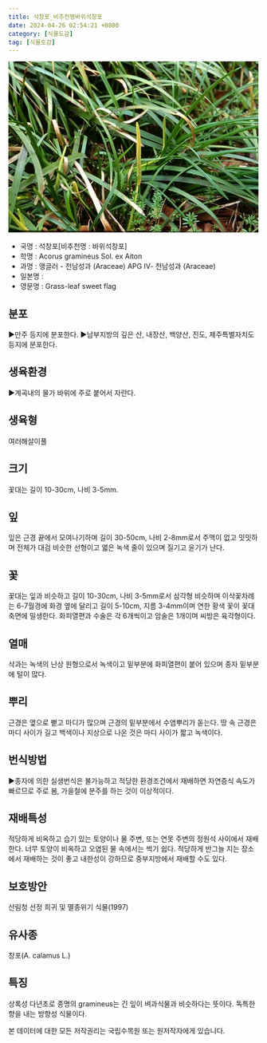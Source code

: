 ```yaml
---
title: 석창포_비추천명바위석창포
date: 2024-04-26 02:54:21 +0800
category: [식물도감]
tag: [식물도감]
---
```




![석창포[비추천명 : 바위석창포]](/assets/img/fileUpload/plants/basic/Araceae/Acorus/22609/1_th2.JPG)
- 국명 : 석창포[비추천명 : 바위석창포]
- 학명 : Acorus gramineus Sol. ex Aiton
- 과명 : 앵글러 - 천남성과 (Araceae) APG Ⅳ- 천남성과 (Araceae)
- 일본명 : 
- 영문명 : Grass-leaf sweet flag


## 분포
▶만주 등지에 분포한다.
▶남부지방의 깊은 산, 내장산, 백양산, 진도, 제주특별자치도 등지에 분포한다.
## 생육환경
▶계곡내의 물가 바위에 주로 붙어서 자란다.
## 생육형
여러해살이풀
## 크기
꽃대는 길이 10-30cm, 나비 3-5mm.
## 잎
잎은 근경 끝에서 모여나기하며 길이 30-50cm, 나비 2-8mm로서 주맥이 없고 밋밋하며 전체가 대검 비슷한 선형이고 엷은 녹색 줄이 있으며 질기고 윤기가 난다.
## 꽃
꽃대는 잎과 비슷하고 길이 10-30cm, 나비 3-5mm로서 삼각형 비슷하며 이삭꽃차례는 6-7월경에 화경 옆에 달리고 길이 5-10cm, 지름 3-4mm이며 연한 황색 꽃이 꽃대축면에 밀생한다. 화피열편과 수술은 각 6개씩이고 암술은 1개이며 씨방은 육각형이다.
## 열매
삭과는 녹색의 난상 원형으로서 녹색이고 밑부분에 화피열편이 붙어 있으며 종자 밑부분에 털이 많다.
## 뿌리
근경은 옆으로 뻗고 마디가 많으며 근경의 밑부분에서 수염뿌리가 돋는다. 땅 속 근경은 마디 사이가 길고 백색이나 지상으로 나온 것은 마디 사이가 짧고 녹색이다.
## 번식방법
▶종자에 의한 실생번식은 불가능하고 적당한 환경조건에서 재배하면 자연증식 속도가 빠르므로 주로 봄, 가을철에 분주를 하는 것이 이상적이다.
## 재배특성
적당하게 비옥하고 습기 있는 토양이나 물 주변, 또는 연못 주변의 정원석 사이에서 재배한다. 너무 토양이 비옥하고 오염된 물 속에서는 썩기 쉽다. 적당하게 반그늘 지는 장소에서 재배하는 것이 좋고 내한성이 강하므로 중부지방에서 재배할 수도 있다.
## 보호방안
산림청 선정 희귀 및 멸종위기 식물(1997)
## 유사종
창포(A. calamus L.)
## 특징
상록성 다년초로 종명의 gramineus는 긴 잎이 벼과식물과 비슷하다는 뜻이다. 독특한 향을 내는 방향성 식물이다.






본 데이터에 대한 모든 저작권리는 국립수목원 또는 원저작자에게 있습니다.
